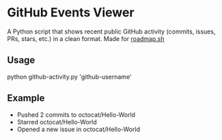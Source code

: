 # GitHub Events Viewer

A Python script that shows recent public GitHub activity (commits, issues, PRs, stars, etc.) in a clean format.
Made for [roadmap.sh](https://roadmap.sh/projects/github-user-activity)

## Usage

python github-activity.py 'github-username'

## Example

- Pushed 2 commits to octocat/Hello-World
- Starred octocat/Hello-World
- Opened a new issue in octocat/Hello-World
